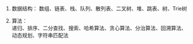 1. 数据结构：
    数组、链表、栈、队列、散列表、二叉树、堆、跳表、树、Trie树

2. 算法：    
    递归、排序、二分查找、搜索、哈希算法、贪心算法、分治算法、回溯算法、动态规划、字符串匹配法